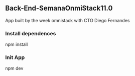 ## Back-End-SemanaOnmiStack11.0

App built by the week omnistack with CTO Diego Fernandes

### Install dependences

npm install

### Init App

npm dev
